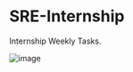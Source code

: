 # SRE-Internship
Internship Weekly Tasks.

![image](https://user-images.githubusercontent.com/43216503/119216143-7ce0f600-baef-11eb-9a22-20e9ecf11ca5.png)

